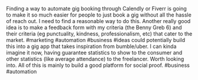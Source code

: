 Finding a way to automate gig booking through Calendly or Fiverr is
going to make it so much easier for people to just book a gig without
all the hassle of reach out. I need to find a reasonable way to do
this. Another really good idea is to make a feedback form with my
criteria (the Benny Greb 6) and their criteria (eg punctuality,
kindness, professionalism, etc) that cater to the market. #marketing
#automation #business #ideas could potentially build this into a gig
app that takes inspiration from bumble/uber. I can kinda imagine it
now, having guarantee statistics to show to the consumer and other
statistics (like average attendance) to the freelancer. Worth looking
into. All of this is mainly to build a good platform for social
proof. #business #automation
